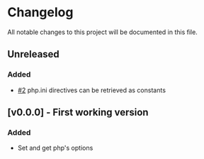 # Changelog

All notable changes to this project will be documented in this file.

<!--
### Added
### Changed
### Deprecated
### Removed
### Fixed
### Security
-->

## Unreleased

### Added

- [#2] php.ini directives can be retrieved as constants

## [v0.0.0] - First working version

### Added

- Set and get php's options


<!--
Guiding Principles

    Changelogs are for humans, not machines.
    There should be an entry for every single version.
    The same types of changes should be grouped.
    Versions and sections should be linkable.
    The latest version comes first.
    The release date of each versions is displayed.
    Mention whether you follow Semantic Versioning.

Types of changes

    ### Added       for new features.
    ### Changed     for changes in existing functionality.
    ### Deprecated  for soon-to-be removed features.
    ### Removed     for now removed features.
    ### Fixed       for any bug fixes.
    ### Security    in case of vulnerabilities.
-->

[#2]: https://github.com/jawira/php-ini-settings/pull/2

